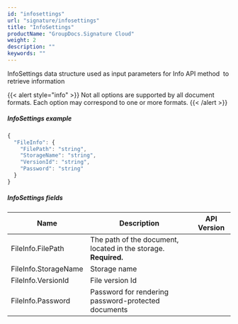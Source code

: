 ```yaml
---
id: "infosettings"
url: "signature/infosettings"
title: "InfoSettings"
productName: "GroupDocs.Signature Cloud"
weight: 2
description: ""
keywords: ""
---
```


InfoSettings data structure used as input parameters for Info API method  to retrieve information

{{< alert style="info" >}}
Not all options are supported by all document formats. Each option may correspond to one or more formats.
{{< /alert >}}

##### InfoSettings example #####

```javascript
{
  "FileInfo": {
    "FilePath": "string",
    "StorageName": "string",
    "VersionId": "string",
    "Password": "string"
  }
}
```

##### InfoSettings fields #####

|Name|Description|API Version
|---|---|---
|FileInfo.FilePath|The path of the document, located in the storage. **Required.**|
|FileInfo.StorageName|Storage name|
|FileInfo.VersionId|File version Id|
|FileInfo.Password|Password for rendering password-protected documents|
